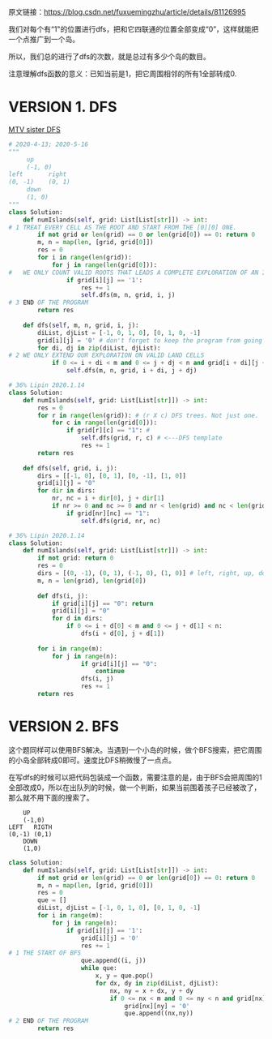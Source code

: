 
原文链接：https://blog.csdn.net/fuxuemingzhu/article/details/81126995

我们对每个有“1"的位置进行dfs，把和它四联通的位置全部变成“0”，这样就能把一个点推广到一个岛。

所以，我们总的进行了dfs的次数，就是总过有多少个岛的数目。

注意理解dfs函数的意义：已知当前是1，把它周围相邻的所有1全部转成0.

# VERSION 1. DFS

[MTV sister DFS](https://www.youtube.com/watch?v=Ft0AmONMYyM)

```python
# 2020-4-13; 2020-5-16
"""
     up
     (-1, 0)    
left       right
(0, -1)    (0, 1)
     down
     (1, 0)
"""
class Solution:
    def numIslands(self, grid: List[List[str]]) -> int:
# 1 TREAT EVERY CELL AS THE ROOT AND START FROM THE [0][0] ONE.
        if not grid or len(grid) == 0 or len(grid[0]) == 0: return 0
        m, n = map(len, [grid, grid[0]])
        res = 0
        for i in range(len(grid)):
            for j in range(len(grid[0])):
#   WE ONLY COUNT VALID ROOTS THAT LEADS A COMPLETE EXPLORATION OF AN ISLAND                
                if grid[i][j] == '1':
                    res += 1
                    self.dfs(m, n, grid, i, j)
# 3 END OF THE PROGRAM
        return res
    
    def dfs(self, m, n, grid, i, j):
        diList, djList = [-1, 0, 1, 0], [0, 1, 0, -1]
        grid[i][j] = '0' # don't forget to keep the program from going back.
        for di, dj in zip(diList, djList):
# 2 WE ONLY EXTEND OUR EXPLORATION ON VALID LAND CELLS            
            if 0 <= i + di < m and 0 <= j + dj < n and grid[i + di][j + dj] == '1':
                self.dfs(m, n, grid, i + di, j + dj)
```            
                    
```python
# 36% Lipin 2020.1.14
class Solution:
    def numIslands(self, grid: List[List[str]]) -> int:
        res = 0
        for r in range(len(grid)): # (r X c) DFS trees. Not just one.
            for c in range(len(grid[0])):
                if grid[r][c] == "1": # 
                    self.dfs(grid, r, c) # <---DFS template
                    res += 1
        return res
        
    def dfs(self, grid, i, j):
        dirs = [[-1, 0], [0, 1], [0, -1], [1, 0]]
        grid[i][j] = "0" 
        for dir in dirs:
            nr, nc = i + dir[0], j + dir[1]
            if nr >= 0 and nc >= 0 and nr < len(grid) and nc < len(grid[0]):
                if grid[nr][nc] == "1":
                    self.dfs(grid, nr, nc)
```


```python
# 36% Lipin 2020.1.14
class Solution:
    def numIslands(self, grid: List[List[str]]) -> int:
        if not grid: return 0
        res = 0
        dirs = [(0, -1), (0, 1), (-1, 0), (1, 0)] # left, right, up, down
        m, n = len(grid), len(grid[0])
        
        def dfs(i, j):
            if grid[i][j] == "0": return
            grid[i][j] = "0"
            for d in dirs:
                if 0 <= i + d[0] < m and 0 <= j + d[1] < n:
                    dfs(i + d[0], j + d[1])
                    
        for i in range(m):
            for j in range(n):
                    if grid[i][j] == "0":
                        continue    
                    dfs(i, j)    
                    res += 1
        return res
```

# VERSION 2. BFS

这个题同样可以使用BFS解决。当遇到一个小岛的时候，做个BFS搜索，把它周围的小岛全部转成0即可。速度比DFS稍微慢了一点点。

在写dfs的时候可以把代码包装成一个函数，需要注意的是，由于BFS会把周围的1全部改成0，所以在出队列的时候，做一个判断，如果当前围着孩子已经被改了，那么就不用下面的搜索了。

        UP
        (-1,0)
    LEFT   RIGTH
    (0,-1) (0,1)
        DOWN
        (1,0)

```python
class Solution:
    def numIslands(self, grid: List[List[str]]) -> int:
        if not grid or len(grid) == 0 or len(grid[0]) == 0: return 0
        m, n = map(len, [grid, grid[0]])
        res = 0
        que = []
        diList, djList = [-1, 0, 1, 0], [0, 1, 0, -1]
        for i in range(m):
            for j in range(n):
                if grid[i][j] == '1':
                    grid[i][j] = '0'
                    res += 1
# 1 THE START OF BFS                
                    que.append((i, j))
                    while que:
                        x, y = que.pop()
                        for dx, dy in zip(diList, djList):
                            nx, ny = x + dx, y + dy
                            if 0 <= nx < m and 0 <= ny < n and grid[nx][ny] == '1':
                                grid[nx][ny] = '0'
                                que.append((nx,ny))
# 2 END OF THE PROGRAM
        return res
                            
```
